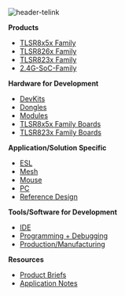 
![header-telink]({{site.baseurl}}/big-header.jpg)

**Products**
- [TLSR8x5x Family](https://telinkgithub.github.io/TLSR8x5x-Family/ "TLSR8x5x") 
- [TLSR826x Family](https://telinkgithub.github.io/TLSR826x-Family/ "TLSR826x") 
- [TLSR823x Family](https://telinkgithub.github.io/TLSR823x-Family/ "TLSR823x") 
- [2.4G-SoC-Family](https://telinkgithub.github.io/2.4G-SoC-Family/ "2.4G-SoC") 

**Hardware for Development**
- [DevKits](https://telinkgithub.github.io/DevKits/ "DevKits") 
- [Dongles](https://telinkgithub.github.io/Dongles/ "Dongles") 
- [Modules](https://telinkgithub.github.io/Modules/ "Mouse")
- [TLSR8x5x Family Boards](https://telinkgithub.github.io/TLSR8x5x-Family-Boards/ "TLSR8x5x Family Boards")
- [TLSR823x Family Boards](https://telinkgithub.github.io/TLSR8232-Family-Boards/ "TLSR823x Family Boards")

**Application/Solution Specific**
- [ESL](https://telinkgithub.github.io/ESL/ "ESL") 
- [Mesh](https://telinkgithub.github.io/Mesh/ "Mesh") 
- [Mouse](https://telinkgithub.github.io/Mouse/ "Mouse") 
- [PC](https://telinkgithub.github.io/PC/ "PC") 
- [Reference Design](https://telinkgithub.github.io/Reference-design/ "Reference Design")

**Tools/Software for Development**
- [IDE](https://telinkgithub.github.io/IDE/ "IDE-SDK") 
- [Programming + Debugging](https://telinkgithub.github.io/Programming-Debugging/ "Programming-Debugging") 
- [Production/Manufacturing](https://telinkgithub.github.io/Production-Manufacturing/ "Testing-Debugging") 

**Resources**
- [Product Briefs](https://telinkgithub.github.io/item-4/ "ESL") 
- [Application Notes](https://telinkgithub.github.io/item-4/ "Mesh") 

